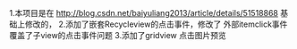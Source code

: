1.本项目是在 http://blog.csdn.net/baiyuliang2013/article/details/51518868 基础上修改的，
2.添加了嵌套Recycleview的点击事件，修改了 外部itemclick事件 覆盖了子view的点击事件问题
3.添加了gridview 点击图片预览